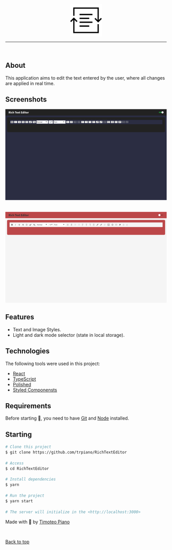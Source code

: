 <div align="center" id="top"> 
  <img src="./src/assets/logo.png" alt="RichTextEditor" width="100px"/>
</div>

<hr/>
<br>

## About

This application aims to edit the text entered by the user, where all changes are applied in real time.

## Screenshots

<div align="center"> 
  <img src="./src/assets/darkmode.png" alt="RichTextEditor" />
</div>
<br/>
<br/>
<div align="center"> 
  <img src="./src/assets/lightmode.png" alt="RichTextEditor" />
</div>

## Features

- Text and Image Styles.
- Light and dark mode selector (state in local storage).

## Technologies

The following tools were used in this project:

- [React](https://pt-br.reactjs.org/)
- [TypeScript](https://www.typescriptlang.org/)
- [Polished](https://polished.js.org/)
- [Styled Componensts](https://styled-components.com/)

## Requirements

Before starting 🏁, you need to have [Git](https://git-scm.com) and [Node](https://nodejs.org/en/) installed.

## Starting

```bash
# Clone this project
$ git clone https://github.com/trpiano/RichTextEditor

# Access
$ cd RichTextEditor

# Install dependencies
$ yarn

# Run the project
$ yarn start

# The server will initialize in the <http://localhost:3000>
```

Made with 💜 by <a href="https://github.com/trpiano" target="_blank">Timoteo Piano</a>

&#xa0;

<a href="#top">Back to top</a>
